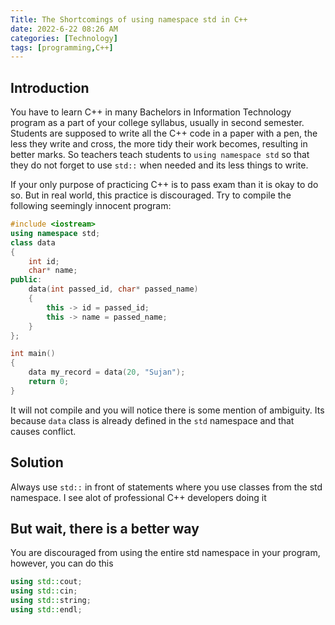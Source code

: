 ```yaml
---
Title: The Shortcomings of using namespace std in C++
date: 2022-6-22 08:26 AM
categories: [Technology]
tags: [programming,C++]
---
```

## Introduction
You have to learn C++ in many Bachelors in Information Technology program as a part of your college syllabus, usually in second semester. Students are supposed to write all the C++ code in a paper with a pen, the less they write and cross, the more tidy their work becomes, resulting in better marks. So teachers teach students to ``using namespace std`` so that they do not forget to use ``std::`` when needed and its less things to write.

If your only purpose of practicing C++ is to pass exam than it is okay to do so. But in real world, this practice is discouraged. Try to compile the following seemingly innocent program:

```C++
#include <iostream>
using namespace std;
class data 
{
    int id;
    char* name;
public:
    data(int passed_id, char* passed_name)
    {
        this -> id = passed_id;
        this -> name = passed_name;
    }
};

int main()
{
    data my_record = data(20, "Sujan");
    return 0;
}
```

It will not compile and you will notice there is some mention of ambiguity. Its because ``data`` class is already defined in the ``std`` namespace and that causes conflict.
## Solution
Always use ``std::`` in front of statements where you use classes from the std namespace. I see alot of professional C++ developers doing it

## But wait, there is a better way
You are discouraged from using the entire std namespace in your program, however, you can do this

```C++
using std::cout;
using std::cin;
using std::string;
using std::endl;
```